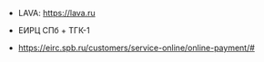 - LAVA: https://lava.ru

- ЕИРЦ СПб + ТГК-1
- https://eirc.spb.ru/customers/service-online/online-payment/#
